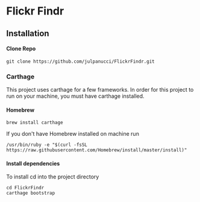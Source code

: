 # Flickr Findr

## Installation

#### Clone Repo

```
git clone https://github.com/julpanucci/FlickrFindr.git
```

### Carthage

This project uses carthage for a few frameworks. In order for this project to run on your machine, you must have carthage installed.

#### Homebrew

```
brew install carthage
```

If you don't have Homebrew installed on machine run
```
/usr/bin/ruby -e "$(curl -fsSL https://raw.githubusercontent.com/Homebrew/install/master/install)"
```



#### Install dependencies
To install cd into the project directory
```
cd FlickrFindr
carthage bootstrap
```
